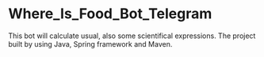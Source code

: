 # Where_Is_Food_Bot_Telegram
This bot will calculate usual, also some scientifical expressions. The project built by using Java, Spring framework and Maven.
